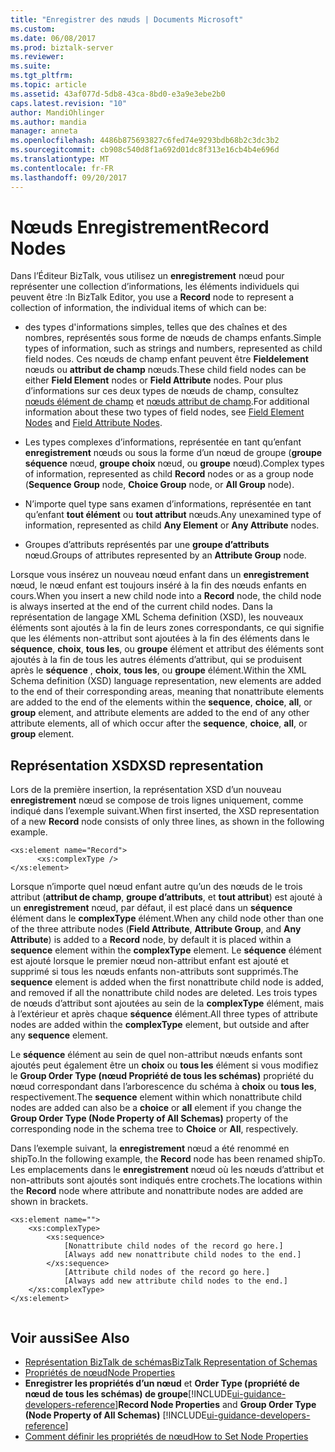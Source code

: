 ```yaml
---
title: "Enregistrer des nœuds | Documents Microsoft"
ms.custom: 
ms.date: 06/08/2017
ms.prod: biztalk-server
ms.reviewer: 
ms.suite: 
ms.tgt_pltfrm: 
ms.topic: article
ms.assetid: 43af077d-5db8-43ca-8bd0-e3a9e3ebe2b0
caps.latest.revision: "10"
author: MandiOhlinger
ms.author: mandia
manager: anneta
ms.openlocfilehash: 4486b875693827c6fed74e9293bdb68b2c3dc3b2
ms.sourcegitcommit: cb908c540d8f1a692d01dc8f313e16cb4b4e696d
ms.translationtype: MT
ms.contentlocale: fr-FR
ms.lasthandoff: 09/20/2017
---
```

# <a name="record-nodes"></a><span data-ttu-id="87d44-102">Nœuds Enregistrement</span><span class="sxs-lookup"><span data-stu-id="87d44-102">Record Nodes</span></span>
<span data-ttu-id="87d44-103">Dans l’Éditeur BizTalk, vous utilisez un **enregistrement** nœud pour représenter une collection d’informations, les éléments individuels qui peuvent être :</span><span class="sxs-lookup"><span data-stu-id="87d44-103">In BizTalk Editor, you use a **Record** node to represent a collection of information, the individual items of which can be:</span></span>  
  
-   <span data-ttu-id="87d44-104">des types d'informations simples, telles que des chaînes et des nombres, représentés sous forme de nœuds de champs enfants.</span><span class="sxs-lookup"><span data-stu-id="87d44-104">Simple types of information, such as strings and numbers, represented as child field nodes.</span></span> <span data-ttu-id="87d44-105">Ces nœuds de champ enfant peuvent être **Fieldelement** nœuds ou **attribut de champ** nœuds.</span><span class="sxs-lookup"><span data-stu-id="87d44-105">These child field nodes can be either **Field Element** nodes or **Field Attribute** nodes.</span></span> <span data-ttu-id="87d44-106">Pour plus d’informations sur ces deux types de nœuds de champ, consultez [nœuds élément de champ](../core/field-element-nodes.md) et [nœuds attribut de champ](../core/field-attribute-nodes.md).</span><span class="sxs-lookup"><span data-stu-id="87d44-106">For additional information about these two types of field nodes, see [Field Element Nodes](../core/field-element-nodes.md) and [Field Attribute Nodes](../core/field-attribute-nodes.md).</span></span>  
  
-   <span data-ttu-id="87d44-107">Les types complexes d’informations, représentée en tant qu’enfant **enregistrement** nœuds ou sous la forme d’un nœud de groupe (**groupe séquence** nœud, **groupe choix** nœud, ou **groupe** nœud).</span><span class="sxs-lookup"><span data-stu-id="87d44-107">Complex types of information, represented as child **Record** nodes or as a group node (**Sequence Group** node, **Choice Group** node, or **All Group** node).</span></span>  
  
-   <span data-ttu-id="87d44-108">N’importe quel type sans examen d’informations, représentée en tant qu’enfant **tout élément** ou **tout attribut** nœuds.</span><span class="sxs-lookup"><span data-stu-id="87d44-108">Any unexamined type of information, represented as child **Any Element** or **Any Attribute** nodes.</span></span>  
  
-   <span data-ttu-id="87d44-109">Groupes d’attributs représentés par une **groupe d’attributs** nœud.</span><span class="sxs-lookup"><span data-stu-id="87d44-109">Groups of attributes represented by an **Attribute Group** node.</span></span>  
  
 <span data-ttu-id="87d44-110">Lorsque vous insérez un nouveau nœud enfant dans un **enregistrement** nœud, le nœud enfant est toujours inséré à la fin des nœuds enfants en cours.</span><span class="sxs-lookup"><span data-stu-id="87d44-110">When you insert a new child node into a **Record** node, the child node is always inserted at the end of the current child nodes.</span></span> <span data-ttu-id="87d44-111">Dans la représentation de langage XML Schema definition (XSD), les nouveaux éléments sont ajoutés à la fin de leurs zones correspondants, ce qui signifie que les éléments non-attribut sont ajoutées à la fin des éléments dans le **séquence**, **choix**, **tous les**, ou **groupe** élément et attribut des éléments sont ajoutés à la fin de tous les autres éléments d’attribut, qui se produisent après le **séquence** , **choix**, **tous les**, ou **groupe** élément.</span><span class="sxs-lookup"><span data-stu-id="87d44-111">Within the XML Schema definition (XSD) language representation, new elements are added to the end of their corresponding areas, meaning that nonattribute elements are added to the end of the elements within the **sequence**, **choice**, **all**, or **group** element, and attribute elements are added to the end of any other attribute elements, all of which occur after the **sequence**, **choice**, **all**, or **group** element.</span></span>  
  
## <a name="xsd-representation"></a><span data-ttu-id="87d44-112">Représentation XSD</span><span class="sxs-lookup"><span data-stu-id="87d44-112">XSD representation</span></span>  
 <span data-ttu-id="87d44-113">Lors de la première insertion, la représentation XSD d’un nouveau **enregistrement** nœud se compose de trois lignes uniquement, comme indiqué dans l’exemple suivant.</span><span class="sxs-lookup"><span data-stu-id="87d44-113">When first inserted, the XSD representation of a new **Record** node consists of only three lines, as shown in the following example.</span></span>  
  
```  
<xs:element name="Record">  
      <xs:complexType />  
</xs:element>  
```  
  
 <span data-ttu-id="87d44-114">Lorsque n’importe quel nœud enfant autre qu’un des nœuds de le trois attribut (**attribut de champ**, **groupe d’attributs**, et **tout attribut**) est ajouté à un **enregistrement** nœud, par défaut, il est placé dans un **séquence** élément dans le **complexType** élément.</span><span class="sxs-lookup"><span data-stu-id="87d44-114">When any child node other than one of the three attribute nodes (**Field Attribute**, **Attribute Group**, and **Any Attribute**) is added to a **Record** node, by default it is placed within a **sequence** element within the **complexType** element.</span></span> <span data-ttu-id="87d44-115">Le **séquence** élément est ajouté lorsque le premier nœud non-attribut enfant est ajouté et supprimé si tous les nœuds enfants non-attributs sont supprimés.</span><span class="sxs-lookup"><span data-stu-id="87d44-115">The **sequence** element is added when the first nonattribute child node is added, and removed if all the nonattribute child nodes are deleted.</span></span> <span data-ttu-id="87d44-116">Les trois types de nœuds d’attribut sont ajoutées au sein de la **complexType** élément, mais à l’extérieur et après chaque **séquence** élément.</span><span class="sxs-lookup"><span data-stu-id="87d44-116">All three types of attribute nodes are added within the **complexType** element, but outside and after any **sequence** element.</span></span>  
  
 <span data-ttu-id="87d44-117">Le **séquence** élément au sein de quel non-attribut nœuds enfants sont ajoutés peut également être un **choix** ou **tous les** élément si vous modifiez le **Group Order Type (nœud Propriété de tous les schémas)** propriété du nœud correspondant dans l’arborescence du schéma à **choix** ou **tous les**, respectivement.</span><span class="sxs-lookup"><span data-stu-id="87d44-117">The **sequence** element within which nonattribute child nodes are added can also be a **choice** or **all** element if you change the **Group Order Type (Node Property of All Schemas)** property of the corresponding node in the schema tree to **Choice** or **All**, respectively.</span></span>  
  
 <span data-ttu-id="87d44-118">Dans l’exemple suivant, la **enregistrement** nœud a été renommé en shipTo.</span><span class="sxs-lookup"><span data-stu-id="87d44-118">In the following example, the **Record** node has been renamed shipTo.</span></span> <span data-ttu-id="87d44-119">Les emplacements dans le **enregistrement** nœud où les nœuds d’attribut et non-attributs sont ajoutés sont indiqués entre crochets.</span><span class="sxs-lookup"><span data-stu-id="87d44-119">The locations within the **Record** node where attribute and nonattribute nodes are added are shown in brackets.</span></span>  
  
```  
<xs:element name="">  
    <xs:complexType>  
        <xs:sequence>  
            [Nonattribute child nodes of the record go here.]  
            [Always add new nonattribute child nodes to the end.]  
        </xs:sequence>  
            [Attribute child nodes of the record go here.]  
            [Always add new attribute child nodes to the end.]  
    </xs:complexType>  
</xs:element>  
  
```  
  
## <a name="see-also"></a><span data-ttu-id="87d44-120">Voir aussi</span><span class="sxs-lookup"><span data-stu-id="87d44-120">See Also</span></span>  
-  [<span data-ttu-id="87d44-121">Représentation BizTalk de schémas</span><span class="sxs-lookup"><span data-stu-id="87d44-121">BizTalk Representation of Schemas</span></span>](../core/biztalk-representation-of-schemas.md)   
-  [<span data-ttu-id="87d44-122">Propriétés de nœud</span><span class="sxs-lookup"><span data-stu-id="87d44-122">Node Properties</span></span>](../core/node-properties.md)   
-  <span data-ttu-id="87d44-123">**Enregistrer les propriétés d’un nœud** et **Order Type (propriété de nœud de tous les schémas) de groupe**[!INCLUDE[ui-guidance-developers-reference](../includes/ui-guidance-developers-reference.md)]</span><span class="sxs-lookup"><span data-stu-id="87d44-123">**Record Node Properties** and **Group Order Type (Node Property of All Schemas)** [!INCLUDE[ui-guidance-developers-reference](../includes/ui-guidance-developers-reference.md)]</span></span>
-  [<span data-ttu-id="87d44-124">Comment définir les propriétés de nœud</span><span class="sxs-lookup"><span data-stu-id="87d44-124">How to Set Node Properties</span></span>](../core/how-to-set-node-properties.md)